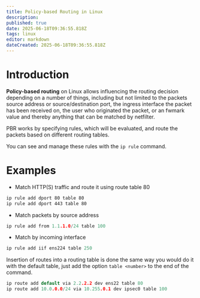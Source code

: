 ```yaml
---
title: Policy-based Routing in Linux
description: 
published: true
date: 2025-06-18T09:36:55.818Z
tags: linux
editor: markdown
dateCreated: 2025-06-18T09:36:55.818Z
---
```


# Introduction

**Policy-based routing** on Linux allows influencing the routing decision depending on a number of things, including but not limited to the packets source address or source/destination port, the ingress interface the packet has been received on, the user who originated the packet, or an fwmark value and thereby anything that can be matched by netfilter.

PBR works by specifying rules, which will be evaluated, and route the packets based on different routing tables.

You can see and manage these rules with the `ip rule` command.

# Examples

- Match HTTP(S) traffic and route it using route table 80

```bash
ip rule add dport 80 table 80
ip rule add dport 443 table 80
```

- Match packets by source address

```c
ip rule add from 1.1.1.0/24 table 100
```

- Match by incoming interface

```c
ip rule add iif ens224 table 250
```

Insertion of routes into a routing table is done the same way you would do it with the default table, just add the option `table <number>` to the end of the command.

```c
ip route add default via 2.2.2.2 dev ens22 table 80
ip route add 10.0.0.0/24 via 10.255.0.1 dev ipsec0 table 100
```